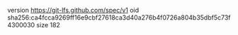 version https://git-lfs.github.com/spec/v1
oid sha256:ca4fcca9269ff16e9cbf27618ca3d40a276b4f0726a804b35dbf5c73f4300030
size 182
